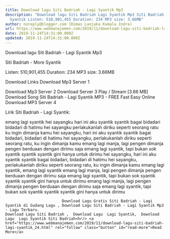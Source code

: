 ```yaml
---
title: Download lagu Siti Badriah - Lagi Syantik Mp3
description: "Download lagu Siti Badriah Lagi Syantik Mp3 Siti Badriah - More
  Syantik Listen: 510,901,455 Duration: 234 MP3 size: 3.66MB"
author: noreply@blogger.com (Dimas Lanjaka Kumala Indra)
url: https://www.webmanajemen.com/2019/11/download-lagu-siti-badriah-lagi-syantik_24.html
date: 2019-11-24T14:31:00.000Z
updated: 2019-11-24T14:31:00.000Z
---
```


Download lagu Siti Badriah - Lagi Syantik Mp3

  Siti Badriah - More Syantik 

  Listen: 510,901,455 
  Duration: 234 
  MP3 size: 3.66MB 

  Download Links 
  Download Mp3 Server 1 

  Download Mp3 Server 2 
  Download Server 3 
  Play / Stream [3.66 MB] Download Song Siti Badriah - Lagi Syantik MP3 - FREE Fast Easy Online 
  Download MP3 Server 4 


                             
Lirik Siti Badriah - Lagi Syantik:
                             
emang lagi syantik
 hei sayangku
 hari ini aku syantik
 syantik bagai bidadari
 bidadari di hatimu
  hei sayangku
 perlakukanlah diriku
 seperti seorang ratu
 ku ingin dimanja kamu
  hei sayangku, hari ini aku syantik
 syantik bagai bidadari, bidadari di hatimu
 hei sayangku, perlakukanlah diriku
 seperti seorang ratu, ku ingin dimanja kamu
  emang lagi manja, lagi pengen dimanja
 pengen berduaan dengan dirimu saja
 emang lagi syantik, tapi bukan sok syantik
 syantik syantik gini hanya untuk dirimu
  hei sayangku, hari ini aku syantik
 syantik bagai bidadari, bidadari di hatimu
 hei sayangku, perlakukanlah diriku
 seperti seorang ratu, ku ingin dimanja kamu
  emang lagi syantik, emang lagi syantik
  emang lagi manja, lagi pengen dimanja
 pengen berduaan dengan dirimu saja
 emang lagi syantik, tapi bukan sok syantik
 syantik syantik gini hanya untuk dirimu
  emang lagi manja, lagi pengen dimanja
 pengen berduaan dengan dirimu saja
 emang lagi syantik, tapi bukan sok syantik
 syantik syantik gini hanya untuk dirimu                                 
                                 
                             Download Lagu Gratis Siti Badriah - Lagi Syantik di Gudang Lagu , Download Lagu Siti Badriah - Lagi Syantik Mp3 - Lagu Terbaru.                                                         Download Lagu Siti Badriah ,  Download Lagu  Lagi Syantik,  Download Lagu  Lagi Syantik Siti Badriah<hr/> <a href="https://www.webmanajemen.com/2019/11/download-lagu-siti-badriah-lagi-syantik_24.html" rel="follow" class="button" id="read-more">Read More</a>